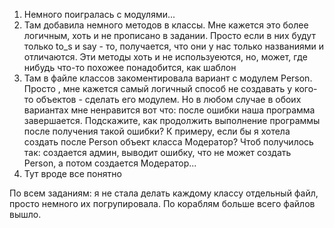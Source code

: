 1. Немного поигралась с модулями...
2. Там добавила немного методов в классы. Мне кажется это более логичным, хоть и не прописано в задании. Просто если в них будут только to_s и say - то, получается, что они у нас только названиями и отличаются. Эти методы хоть и не используеются, но, может, где нибудь что-то похожее понадобится, как шаблон
3. Там в файле классов закоментировала вариант с модулем Person. Просто , мне кажется самый логичный способ не создавать у кого-то объектов - сделать его модулем.
Но в любом случае в обоих вариантах мне ненравится вот что: после ошибки наша программа завершается. Подскажите, как продолжить выполнение программы после получения такой ошибки? К примеру, если бы я хотела создать после Person объект класса Модератор? Чтоб получилось так: создается админ, выводит ошибку, что не может создать Person, а потом создается Модератор...
4. Тут вроде все понятно

По всем  заданиям: я не стала делать каждому классу отдельный файл, просто немного их погрупировала. По кораблям больше всего файлов вышло.